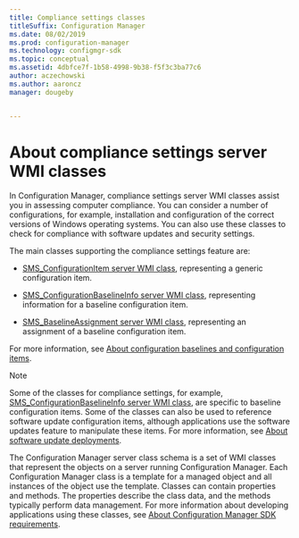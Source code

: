 ```yaml
---
title: Compliance settings classes
titleSuffix: Configuration Manager
ms.date: 08/02/2019
ms.prod: configuration-manager
ms.technology: configmgr-sdk
ms.topic: conceptual
ms.assetid: 4dbfce7f-1b58-4998-9b38-f5f3c3ba77c6
author: aczechowski
ms.author: aaroncz
manager: dougeby


---
```


# About compliance settings server WMI classes

In Configuration Manager, compliance settings server WMI classes assist you in assessing computer compliance. You can consider a number of configurations, for example, installation and configuration of the correct versions of Windows operating systems. You can also use these classes to check for compliance with software updates and security settings.  

The main classes supporting the compliance settings feature are:  

- [SMS_ConfigurationItem server WMI class](/sccm/develop/reference/compliance/sms_configurationitem-server-wmi-class), representing a generic configuration item.  

- [SMS_ConfigurationBaselineInfo server WMI class](/sccm/develop/reference/compliance/sms_configurationbaselineinfo-server-wmi-class), representing information for a baseline configuration item.  

- [SMS_BaselineAssignment server WMI class](/sccm/develop/reference/compliance/sms_baselineassignment-server-wmi-class), representing an assignment of a baseline configuration item.  

For more information, see [About configuration baselines and configuration items](/sccm/develop/compliance/about-configuration-baselines-and-configuration-items).  

> [!NOTE]
> Some of the classes for compliance settings, for example, [SMS_ConfigurationBaselineInfo server WMI class](/sccm/develop/reference/compliance/sms_configurationbaselineinfo-server-wmi-class), are specific to baseline configuration items. Some of the classes can also be used to reference software update configuration items, although applications use the software updates feature to manipulate these items. For more information, see [About software update deployments](/sccm/develop/sum/about-software-updates-deployments).  

The Configuration Manager server class schema is a set of WMI classes that represent the objects on a server running Configuration Manager. Each Configuration Manager class is a template for a managed object and all instances of the object use the template. Classes can contain properties and methods. The properties describe the class data, and the methods typically perform data management. For more information about developing applications using these classes, see [About Configuration Manager SDK requirements](/sccm/develop/core/reqs/about-configuration-manager-sdk-requirements).  

